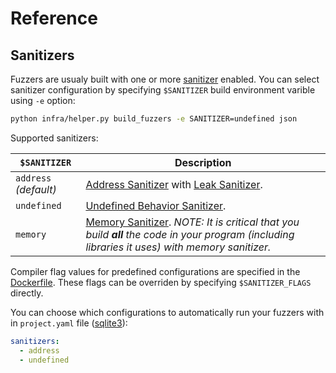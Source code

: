 # Reference

## Sanitizers

Fuzzers are usualy built with one or more  [sanitizer](https://github.com/google/sanitizers) enabled. 
You can select sanitizer configuration by specifying `$SANITIZER` build environment varible using `-e` option:

```bash
python infra/helper.py build_fuzzers -e SANITIZER=undefined json
```

Supported sanitizers:

| `$SANITIZER` | Description
| ------------ | ----------
| `address` *(default)* | [Address Sanitizer](https://github.com/google/sanitizers/wiki/AddressSanitizer) with [Leak Sanitizer](https://github.com/google/sanitizers/wiki/AddressSanitizerLeakSanitizer).
| `undefined` | [Undefined Behavior Sanitizer](http://clang.llvm.org/docs/UndefinedBehaviorSanitizer.html).
| `memory` | [Memory Sanitizer](https://github.com/google/sanitizers/wiki/MemorySanitizer). *NOTE: It is critical that you build __all__ the code in your program (including libraries it uses) with memory sanitizer.*

Compiler flag values for predefined configurations are specified in the [Dockerfile](../infra/base-images/base-builder/Dockerfile). 
These flags can be overriden by specifying `$SANITIZER_FLAGS` directly.

You can choose which configurations to automatically run your fuzzers with in `project.yaml` file ([sqlite3](../../../projects/sqlite3/project.yaml)):

```yaml
sanitizers:
  - address
  - undefined
 ```
  
